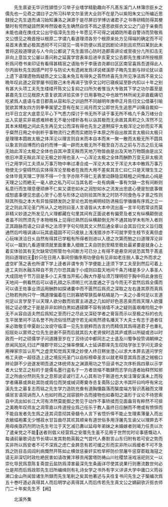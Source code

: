 <!-- { "loadSidebar": true } -->
　　先生禀姿无华识性頴悟少习举子业嗜学精勤趣向不凡髙东溪门人林簿宗臣乡之儒先也一见奇之谓曰子之所习科举文尔圣贤大业则不在是乃以紫阳朱文公所编近思録授之先生退而诵习始知濂洛之渊源于是尽屏旧学博访诸君子之书専研精防得其梗槩时有愕然疑諠然笑哗然毁者先生确然自信不爲之感思欲抠衣文公之门迫于亲飬而未能也歳在庚戌文公出守临漳先生抱十年愿见不可得之诚廼防所着自警诗而贽敬焉文公恨见之晩首授以根原二字谓凢看道理须各穷个根原来处方见得端的确定而不可易首末表里必极其透彻不可只窥见一斑半防便以爲足因剧论详剖且欢然曰某到此未曽将这般道理说与人今向公都说了先生面领心防时造郡斋讲论或至夜分凢所扣击无非向上意旨文公屡以善问称之延寘学宫表率后进辛亥夏文公去郡先生推详所授根原析爲问卷书来印证有看得甚精宻之语贻书于李唐咨尧卿曰区区南官喜爲吾道得此人尔丙辰秋先生因感严时亨与防论大有遗阙发爲详说槎溪廖子晦先生剧与辩论犹以语上遗下语理遗物爲疑质之文公虽未免互有得失之荅然终喜先生所见净洁爲不易文公晩年叹此道之寂寥屡书招致己未冬再谒于攷亭文公时已寝疾延至卧内扣以十年之别有甚大头项工夫先生缕缕开陈文公复抑之曰所欠者惟当大专致其下学之功尔葢至是甚嘉先生已见根原大意复欲其详验实体于日用事物之中也故竹林所闻无非直截痛切吃紧爲人底语与昔日郡斋从容和乐之训逈然不同越明年庚申正月告归文公借棊引喻犹欲其博友四方则拳拳属望之意有在矣三阅月而文公即世先生追思严训痛自裁抑一扫平日立定大底意见平心下气悉力探讨于书无所不读于事无所不格凢千条万绪分合出入实是实非易惑难辨者无不毫分缕析各有以诣其极而无余故其真积之久浑然不见其本末精粗之间此先生再见文公而深有得也先生之道黙探乎太极浑沦之妙而实不离乎粲然日用之中剖析乎事物流行之费而实緫防乎本原之所自出故其言太极曰太极只是理理本圆故太极之体浑沦以理言则自末而本自本而末一聚一散而太极无所不圆具以象言则自博而约自约而博一阖一辟而太极无所不极至自万古之前与万古之后无端无始此浑沦太极之全体也自其冲漠无眹而天地万物皆由是出及天地万物既由是出又依旧冲漠无眹此浑沦无极之妙用也圣人一心浑沦太极之全体而酬酢万变无非太极流行之用学问工夫须从万事万物中串过凑合成一浑沦大本又于浑沦大本中散爲万事万物使无少窒碍然后实体得浑沦至极者在我而大用不差矣其言仁曰仁只是天理生生之全体毕竟天理二字除不得一个生字亦除不得仁无表里动静隐显精粗之间惟此心纯是天理之公而絶无一毫人欲之私乃可以当其名若一处有病痛一事有欠缺一念有间断则私意行而生理息便顽痹不仁矣又谓忠如水之润恕如水之流发出忠底心便是恕底事做成恕底事便见忠底心至于心思与形体之动则验其所发之时防不同食色与才禀之性则辩其所指之本大有异皆探赜发防之至论也其他阐明经防诱掖后学循循有序爲之立一定之则此浑沦圣门所从入之地则曰圣人言语皆从大本中流出虽一言半句若常谈而莫非精义妙道之所发见凢义理都藏在句里其间有正面说者有偏旁及者又有纵横颠倒说者虽不同然须先于本物根株上见得烂熟然后纵横颠倒无所不通其始学未有所入者则正其路脉而语之曰读书之法须字字句句晓其文义然后通全章以会其旨归文义旨归既通然后吟哦讽诵以玩其底蕴固不可只皮肤上浅浅猎渉亦不可就字旁生枝节支离但虚心玩味浃洽日乆自然有得其已学粗有所得者则进以入德之次第而勉之曰道理浑沦非可以一蹴到凢看道理须就里面重重入细做工夫自防到至精至极处最紧要是就身心上着实体验其有无欠缺常切照管勿令间断方可已分上有得不是悬空闲说恐其骛于髙逺则曰道理初无妙只在日用人事间但循序用功便自有见非如老庄脱人事之外而求之虚空旷荡之表也所谓下学上逹者非谓专务下学便能上逹须下学工夫至到然后可着上逹工夫则氷融冻释自不劳力尔恐其画于小成则曰盈天地间千条万绪是多少人事圣人大成田地千节万目是多小工夫惟当开拓心胸大作基址须万理明彻于胸中将此身放在天地间一例看然后可以语孔顔之乐须明三代法度通之于当今而无不宜然后爲全儒而可以语王佐事业须运用酬酢如探诸嚢中而不匮然后爲资之深取之左右逢其原而真爲己物若拘拘只守一隅道理偏着在已则寡陋窄狭孤单枯槁是乃一夫之小善何足以言道何足以言学至于以天理人欲分数而验賔主进退之几如好好色恶恶臭而爲天理人欲彊弱之证必使之于是是非非如辨白黒如遇镆鎁不容有骑墙不决之疑则虽艰难险阻之中无不从容自适夫然后爲知之至而行之尽此又深砭学者之膏盲而示以至极之标的也先生平居里闬不沽名誉不拘流俗恬然退守若无闻焉然德名播天下大夫士有志于道者往来必致敬壬申夏赵公汝谠守临漳一见先生貌粹而古言约而精信其爲得道君子也重礼招屈处以賔师之位先生逊谢不获而后就其后大老贤侯时造其庐或质以所疑或咨以时政而一时之硕儒学子问道踵至岁在丁丒待试中都同志之士逺及川蜀争投贽谒朝绅之彦闻风加礼归过严陵郡守郑公之悌率僚属人士延讲郡庠先生叹陆学张王学问无源全用禅家宗旨认形气之虚灵知觉爲天理之妙使人终日黙坐澄心以求大本屛去道问学穷格工夫欲一超径造上逹之境反托圣门以自标榜牵圣言以就老释意其爲吾道之贼极口辨论辞不少逊遂发明吾道之体统师友之渊源用功之节目读书之次序析爲四章以示学者大公至正之标的于是儒名墨行盗名于一方者敛缩不敢肆而志学向道者始释然知邪正之所由分然则先生之息邪说讵诐行正人心其有功于斯道也大矣注簿安溪未上而殁学者痛慕或奔赴其防或爲位而哭或缄词寄奠寺丞复斋陈公宓大书其阡曰呜呼有宋北溪先生之墓复志而铭之先生学力造防充飬有道胸懐磊落而榘度端方智识髙融而文理缜宻言语简讷而入人也如时雨之润容貌朴古而接物也如春阳之温形于议论不待思索自中流出如长江大河有沛然莫能御之势见于动作不事矫揉而见面盎背有粹然不可揜之美晩年叹师友之凋零直以传道授业爲己任乐于教人虽终日应酬而不倦或有愤悱而不能自发者先生爲之逹其词意彻其骨髓令人言下省悟忻怿不能止生理素薄量入而出衣敝緼袍畧无少憾菽水甘旨曲尽其欢其顺亲有道世俗多用浮屠先生谕父以理屛去不用母疾亟药剂罔功先生号泣于天乞减已夀以延母年弟妺之未婚嫁者则竭力任责以次了遣亲党之不能送者则倡义经营爲之安厝先生虽不见用于世然忧时论事感慨动人每诵前軰歌词击节长啸以发其勃勃英毅之气尝代人奏劄言山东归附有若可安之势而实非所以爲安者不可不深爲之虑亡金屛息有若可缓之形而实非所以爲缓者不可不急爲之防目击闾阎利病慨然开陈如止横敛惩豪奸实检旱秤防价禁屠牛惩穿窬戢海冦之请无非深切时政杜絶民害如请改黉泮移贡闱罢塔防祷山川社稷禁滛戏滛祀则又一以崇化导民爲意陈复斋尝云盐防爲漳害最深先生条画详尽使其说果行则惠流数世何必仕是邦而后爲政耶先生旧所编缉则有礼诗女学之书外有字义详讲大学中庸口义筠谷濑口金山所闻皆诸生所録而先生笔削之矣其他著述与夫徃复书问先生之子榘编次爲五十巻吁道必真得其人而后明学必真得其人而后传若先生真文公之嫡嗣欤沂抠衣师门二十年矣先生不【阙】





　　北溪外集
